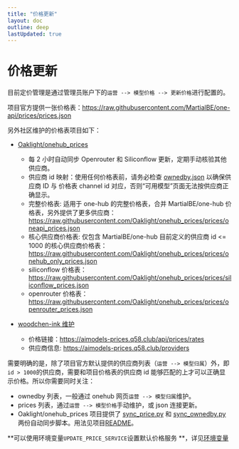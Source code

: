 ```yaml
---
title: "价格更新"
layout: doc
outline: deep
lastUpdated: true
---
```


# 价格更新

目前定价管理是通过管理员账户下的`运营 --> 模型价格 --> 更新价格`进行配置的。

项目官方提供一张价格表：<https://raw.githubusercontent.com/MartialBE/one-api/prices/prices.json>

另外社区维护的价格表项目如下：

- [Oaklight/onehub_prices](https://github.com/Oaklight/onehub_prices)

  - 每 2 小时自动同步 Openrouter 和 Siliconflow 更新，定期手动核验其他供应商。
  - 供应商 id 映射：使用任何价格表前，请务必检查 [ownedby.json](https://raw.githubusercontent.com/Oaklight/onehub_prices/prices/ownedby.json) 以确保供应商 ID 与 价格表 channel id 对应，否则“可用模型”页面无法按供应商正确显示。
  - 完整价格表: 适用于 one-hub 的完整价格表，合并 MartialBE/one-hub 价格表，另外提供了更多供应商：<https://raw.githubusercontent.com/Oaklight/onehub_prices/prices/oneapi_prices.json>
  - 核心供应商价格表: 仅包含 MartialBE/one-hub 目前定义的供应商 id <= 1000 的核心供应商价格表：<https://raw.githubusercontent.com/Oaklight/onehub_prices/prices/onehub_only_prices.json>
  - siliconflow 价格表：<https://raw.githubusercontent.com/Oaklight/onehub_prices/prices/siliconflow_prices.json>
  - openrouter 价格表：<https://raw.githubusercontent.com/Oaklight/onehub_prices/prices/openrouter_prices.json>

- [woodchen-ink 维护](https://github.com/MartialBE/one-hub/issues/562#issuecomment-2746243372)

  - 价格链接：<https://aimodels-prices.q58.club/api/prices/rates>
  - 供应商信息: <https://aimodels-prices.q58.club/providers>

需要明确的是，除了项目官方默认提供的供应商列表（`运营 --> 模型归属`）外，即 `id > 1000`的供应商，需要和项目价格表的供应商 id 能够匹配的上才可以正确显示价格。所以你需要同时关注：

- ownedby 列表，一般通过 onehub 网页`运营 --> 模型归属`维护。
- prices 列表，通过`运营 --> 模型价格`手动维护，或 json 连接更新。
- Oaklight/onehub_prices 项目提供了 [sync_price.py](https://raw.githubusercontent.com/Oaklight/onehub_prices/refs/heads/master/src/sync_pricing.py) 和 [sync_ownedby.py](https://raw.githubusercontent.com/Oaklight/onehub_prices/refs/heads/master/src/sync_ownedby.py) 两份自动同步脚本。用法见项目[README](https://github.com/Oaklight/onehub_prices?tab=readme-ov-file#%E4%BB%B7%E6%A0%BC%E5%90%8C%E6%AD%A5%E6%8C%87%E5%AF%BC)。



**可以使用环境变量`UPDATE_PRICE_SERVICE`设置默认价格服务 **，详见[环境变量](../deployment/env)

